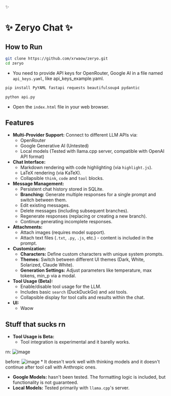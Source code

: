 ✨
# ✨ Zeryo Chat ✨

## How to Run
  ```bash
  git clone https://github.com/xrwaow/zeryo.git
  cd zeryo
  ```

  *   You need to provide API keys for OpenRouter, Google AI in a file named `api_keys.yaml`, like api_keys_example.yaml.

  ```bash
  pip install PyYAML fastapi requests beautifulsoup4 pydantic
  ```
  ```bash
  python api.py
  ```
  *   Open the `index.html` file in your web browser.

## Features

*   **Multi-Provider Support:** Connect to different LLM APIs via:
    *   OpenRouter
    *   Google Generative AI (Untested)
    *   Local models (Tested with llama.cpp server, compatible with OpenAI API format)
*   **Chat Interface:**
    *   Markdown rendering with code highlighting (via `highlight.js`).
    *   LaTeX rendering (via KaTeX).
    *   Collapsible `think`, `code` and `tool` blocks.
*   **Message Management:**
    *   Persistent chat history stored in SQLite.
    *   **Branching:** Generate multiple responses for a single prompt and switch between them.
    *   Edit existing messages.
    *   Delete messages (including subsequent branches).
    *   Regenerate responses (replacing or creating a new branch).
    *   Continue generating incomplete responses.
*   **Attachments:**
    *   Attach images (requires model support).
    *   Attach text files (`.txt`, `.py`, `.js`, etc.) - content is included in the prompt.
*   **Customization:**
    *   **Characters:** Define custom characters with unique system prompts.
    *   **Themes:** Switch between different UI themes (Dark, White, Solarized, Claude White).
    *   **Generation Settings:** Adjust parameters like temperature, max tokens, min_p via a modal.
*   **Tool Usage (Beta):**
    *   Enable/disable tool usage for the LLM.
    *   Includes basic `search` (DuckDuckGo) and `add` tools.
    *   Collapsible display for tool calls and results within the chat.
*   **UI:**
    *   Waow

## Stuff that sucks rn

*   **Tool Usage is Beta:**
    *   Tool integration is experimental and it barelly works.

rn:
![image](https://github.com/user-attachments/assets/b0506057-00da-4afb-8ecd-528e21792276)

before:
![image](https://github.com/user-attachments/assets/5b759472-da7e-44db-b8ff-c6644faabbb9)
    *   It doesn't work well with thinking models and it doesn't continue after tool call with Anthropic ones.
*   **Google Models:** hasn't been tested. The formatting logic is included, but functionality is not guaranteed.
*   **Local Models:** Tested primarily with `llama.cpp`'s server.
